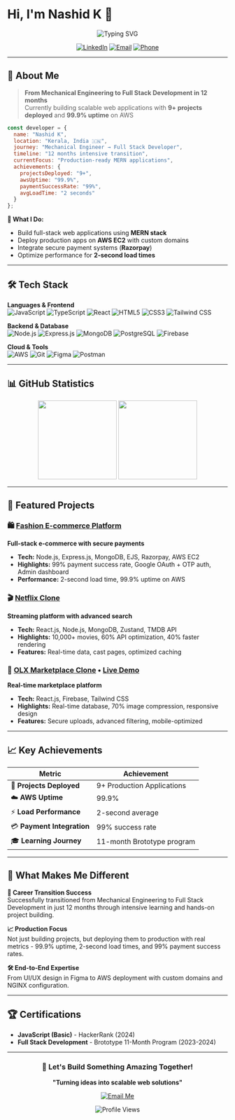 # Hi, I'm Nashid K 👋

<div align="center">
  
  ![Typing SVG](https://readme-typing-svg.herokuapp.com?font=Fira+Code&weight=600&size=26&duration=4000&pause=1000&color=58A6FF&center=true&vCenter=true&multiline=true&width=800&height=80&lines=Full+Stack+Developer+from+Kerala%2C+India;Mechanical+Engineer+%E2%86%92+Software+Developer;Building+Production-Ready+Web+Applications)

</div>

<div align="center">
  
  [![LinkedIn](https://img.shields.io/badge/LinkedIn-nashid--k-0A66C2?style=flat-square&logo=linkedin)](https://linkedin.com/in/nashid-k)
  [![Email](https://img.shields.io/badge/Email-nashidk1999%40gmail.com-EA4335?style=flat-square&logo=gmail&logoColor=white)](mailto:nashidk1999@gmail.com)
  [![Phone](https://img.shields.io/badge/Phone-%2B91--9061142958-25D366?style=flat-square&logo=whatsapp)](tel:+919061142958)

</div>

---

## 🚀 About Me

> **From Mechanical Engineering to Full Stack Development in 12 months**  
> Currently building scalable web applications with **9+ projects deployed** and **99.9% uptime** on AWS

```javascript
const developer = {
  name: "Nashid K",
  location: "Kerala, India 🇮🇳",
  journey: "Mechanical Engineer → Full Stack Developer",
  timeline: "12 months intensive transition",
  currentFocus: "Production-ready MERN applications",
  achievements: {
    projectsDeployed: "9+",
    awsUptime: "99.9%",
    paymentSuccessRate: "99%",
    avgLoadTime: "2 seconds"
  }
};
```

**🎯 What I Do:**
- Build full-stack web applications using **MERN stack**
- Deploy production apps on **AWS EC2** with custom domains
- Integrate secure payment systems (**Razorpay**)
- Optimize performance for **2-second load times**

---

## 🛠️ Tech Stack

**Languages & Frontend**  
![JavaScript](https://img.shields.io/badge/JavaScript-F7DF1E?style=flat-square&logo=javascript&logoColor=black)
![TypeScript](https://img.shields.io/badge/TypeScript-3178C6?style=flat-square&logo=typescript&logoColor=white)
![React](https://img.shields.io/badge/React-61DAFB?style=flat-square&logo=react&logoColor=black)
![HTML5](https://img.shields.io/badge/HTML5-E34F26?style=flat-square&logo=html5&logoColor=white)
![CSS3](https://img.shields.io/badge/CSS3-1572B6?style=flat-square&logo=css3&logoColor=white)
![Tailwind CSS](https://img.shields.io/badge/Tailwind_CSS-06B6D4?style=flat-square&logo=tailwind-css&logoColor=white)

**Backend & Database**  
![Node.js](https://img.shields.io/badge/Node.js-339933?style=flat-square&logo=node.js&logoColor=white)
![Express.js](https://img.shields.io/badge/Express.js-000000?style=flat-square&logo=express&logoColor=white)
![MongoDB](https://img.shields.io/badge/MongoDB-47A248?style=flat-square&logo=mongodb&logoColor=white)
![PostgreSQL](https://img.shields.io/badge/PostgreSQL-336791?style=flat-square&logo=postgresql&logoColor=white)
![Firebase](https://img.shields.io/badge/Firebase-FFCA28?style=flat-square&logo=firebase&logoColor=black)

**Cloud & Tools**  
![AWS](https://img.shields.io/badge/AWS-232F3E?style=flat-square&logo=amazon-aws&logoColor=white)
![Git](https://img.shields.io/badge/Git-F05032?style=flat-square&logo=git&logoColor=white)
![Figma](https://img.shields.io/badge/Figma-F24E1E?style=flat-square&logo=figma&logoColor=white)
![Postman](https://img.shields.io/badge/Postman-FF6C37?style=flat-square&logo=postman&logoColor=white)

---

## 📊 GitHub Statistics

<div align="center">
  <img height="180em" src="https://github-readme-stats.vercel.app/api?username=nashid-k&show_icons=true&theme=github_dark&include_all_commits=true&count_private=true&hide_border=true"/>
  <img height="180em" src="https://github-readme-stats.vercel.app/api/top-langs/?username=nashid-k&layout=compact&theme=github_dark&hide_border=true"/>
</div>

---

## 🌟 Featured Projects

### 🛍️ [Fashion E-commerce Platform](https://github.com/Nashid-k/First-Project-Ecommerce)
**Full-stack e-commerce with secure payments**
- **Tech:** Node.js, Express.js, MongoDB, EJS, Razorpay, AWS EC2
- **Highlights:** 99% payment success rate, Google OAuth + OTP auth, Admin dashboard
- **Performance:** 2-second load time, 99.9% uptime on AWS

### 🎬 [Netflix Clone](https://github.com/Nashid-k/netflix-clone)
**Streaming platform with advanced search**
- **Tech:** React.js, Node.js, MongoDB, Zustand, TMDB API
- **Highlights:** 10,000+ movies, 60% API optimization, 40% faster rendering
- **Features:** Real-time data, cast pages, optimized caching

### 🛒 [OLX Marketplace Clone](https://github.com/Nashid-k/olx-clone) • [Live Demo](https://olx-demo-delta.vercel.app)
**Real-time marketplace platform**
- **Tech:** React.js, Firebase, Tailwind CSS
- **Highlights:** Real-time database, 70% image compression, responsive design
- **Features:** Secure uploads, advanced filtering, mobile-optimized

---

## 📈 Key Achievements

<div align="center">

| **Metric** | **Achievement** |
|------------|-----------------|
| 🚀 **Projects Deployed** | 9+ Production Applications |
| ☁️ **AWS Uptime** | 99.9% |
| ⚡ **Load Performance** | 2-second average |
| 💳 **Payment Integration** | 99% success rate |
| 🎓 **Learning Journey** | 11-month Brototype program |

</div>

---

## 🎯 What Makes Me Different

**🔄 Career Transition Success**  
Successfully transitioned from Mechanical Engineering to Full Stack Development in just 12 months through intensive learning and hands-on project building.

**📈 Production Focus**  
Not just building projects, but deploying them to production with real metrics - 99.9% uptime, 2-second load times, and 99% payment success rates.

**🛠️ End-to-End Expertise**  
From UI/UX design in Figma to AWS deployment with custom domains and NGINX configuration.

---

## 🏆 Certifications

- **JavaScript (Basic)** - HackerRank (2024)
- **Full Stack Development** - Brototype 11-Month Program (2023-2024)

---

<div align="center">

### 💬 Let's Build Something Amazing Together!

**"Turning ideas into scalable web solutions"**

[![Email Me](https://img.shields.io/badge/📧_Email_Me-nashidk1999@gmail.com-blue?style=for-the-badge)](mailto:nashidk1999@gmail.com)

![Profile Views](https://komarev.com/ghpvc/?username=nashid-k&color=brightgreen&style=flat-square&label=Profile+Views)

</div>
